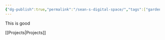 ```yaml
---
{"dg-publish":true,"permalink":"/sean-s-digital-space/","tags":["gardenEntry"]}
---
```


This is good

[[Projects\|Projects]]